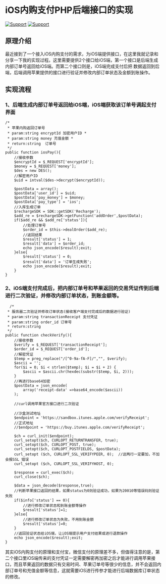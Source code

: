 # iOS内购支付PHP后端接口的实现
[![Support](https://img.shields.io/badge/support-PHP-blue.svg?style=flat)](http://www.php.net/)
[![Support](https://img.shields.io/badge/support-ThinkPHP-red.svg?style=flat)](http://www.thinkphp.cn/)

## 原理介绍
最近接到了一个接入iOS内购支付的需求，为iOS端提供接口，在这里我就记录和分享一下我的实现过程。这里需要提供2个接口给iOS端，第一个接口是后端生成内部订单号返回给iOS端。而第二个接口则是，iOS端完成支付后把
数据返回到后端，后端调用苹果提供的接口进行验证并修改内部订单状态及金额到账操作。

## 实现流程
### 1、后端生成内部订单号返回给iOS端，iOS端获取该订单号调起支付界面	
	/*
     * 苹果内购返回订单号
     * param:string encryptId 加密用户ID *
     * param:string money 充值金额 *
     * return:string  订单号
     */
    public function iosPay(){
 		//接收参数
        $encryptId = $_REQUEST['encryptId'];
        $money = $_REQUEST['money'];
        $des = new DES();
        //解密用户ID
        $uid = intval($des->decrypt($encryptId));

        $postData = array();
        $postData['user_id'] = $uid;
        $postData['pay_money'] = $money;
        $postData['pay_type'] = 'ios';
        //入库生成订单
        $rechargeSDK = SDK::getSDK('Recharge');
        $add_re = $rechargeSDK->getFunction('addOrder',$postData);
        if($add_re && $add_re['status']){
      		//处理订单号
			$order_id = $this->dealOrder($add_re);
			//返回结果
			$result['status'] = 1;
			$result['data'] = $order_id;
			echo json_encode($result);exit;
        }else{
            $result['status'] = 0;
			$result['data'] = '订单生成失败';
			echo json_encode($result);exit;
        }
    }
### 2、iOS端支付完成后，把内部订单号和苹果返回的交易凭证传到后端进行二次验证，并修改内部订单状态，到账金额等。
      /*
     * 服务器二次验证并修改订单状态(接收客户端支付完成后的数据进行验证)
     * param:string transactionReceipt 支付凭证
     * param:string order_id 订单号
     * return:string
     */
    public function checkVerify(){
		//接收参数
        $verify = $_REQUEST['transactionReceipt'];
        $order_id = $_REQUEST['order_id'];
		//解密凭证
        $temp = preg_replace("/[^0-9a-fA-F]/","", $verify);
        $ascii = '';
        for($i = 0; $i < strlen($temp); $i = $i + 2) {
            $ascii = $ascii.chr(hexdec(substr($temp, $i, 2)));
        }
        //再进行base64加密
        $postData = json_encode(
            array('receipt-data' =>base64_encode($ascii))
        );

        //curl调用苹果官方接口进行二次验证

		//沙盒测试地址
        $endpoint = 'https://sandbox.itunes.apple.com/verifyReceipt';
		//正式地址
        //$endpoint = 'https://buy.itunes.apple.com/verifyReceipt';

        $ch = curl_init($endpoint);
        curl_setopt($ch, CURLOPT_RETURNTRANSFER, true);
        curl_setopt($ch, CURLOPT_POST, true);
        curl_setopt($ch, CURLOPT_POSTFIELDS, $postData);
        curl_setopt ($ch, CURLOPT_SSL_VERIFYPEER, 0);  //这两行一定要加，不加会报SSL 错误
        curl_setopt ($ch, CURLOPT_SSL_VERIFYHOST, 0);

        $response = curl_exec($ch);
        curl_close($ch);
		
        $data = json_decode($response,true);
		//判断苹果接口返回的结果，如果status为0则验证成功，如果为20010等错误码则验证失败
        if($info['status'] == 0){
            //进行修改订单状态和到账金额等操作
			$result['status']=1;
        }else{
            //进行修改订单状态为失败，不用到账金额
			$result['status']=0;
        }
		//返回验证状态给iOS端，让iOS端提示用户支付结果或进行退款操作
        echo json_encode($result);exit;
    }

其实iOS内购支付的原理和支付宝，微信支付的原理差不多，但值得注意的是，第二个接口里iOS端传来的支付凭证一定需要解密再加密之后才能进行调用苹果接口，而且苹果返回的数据只有交易时间、苹果订单号等很少的信息，并不会返回内部订单号和充值金额等信息，这就需要iOS进行传参才能进行后端数据库订单状态的修改。

